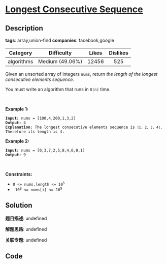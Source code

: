 # [Longest Consecutive Sequence](https://leetcode.com/problems/longest-consecutive-sequence/description/)

## Description

**tags**: array,union-find
**companies**: facebook,google

| Category | Difficulty | Likes | Dislikes |
| :------: | :--------: | :---: | :------: |
| algorithms | Medium (49.06%) | 12456 | 525 |

<p>Given an unsorted array of integers <code>nums</code>, return <em>the length of the longest consecutive elements sequence.</em></p>

<p>You must write an algorithm that runs in&nbsp;<code>O(n)</code>&nbsp;time.</p>

<p>&nbsp;</p>
<p><strong>Example 1:</strong></p>

<pre><code><strong>Input:</strong> nums = [100,4,200,1,3,2]
<strong>Output:</strong> 4
<strong>Explanation:</strong> The longest consecutive elements sequence is <code>[1, 2, 3, 4]</code>. Therefore its length is 4.</code></pre>

<p><strong>Example 2:</strong></p>

<pre><code><strong>Input:</strong> nums = [0,3,7,2,5,8,4,6,0,1]
<strong>Output:</strong> 9</code></pre>

<p>&nbsp;</p>
<p><strong>Constraints:</strong></p>

<ul>
	<li><code>0 &lt;= nums.length &lt;= 10<sup>5</sup></code></li>
	<li><code>-10<sup>9</sup> &lt;= nums[i] &lt;= 10<sup>9</sup></code></li>
</ul>

## Solution

**题目描述**: undefined

**解题思路**: undefined

**关联专题**: undefined

## Code
